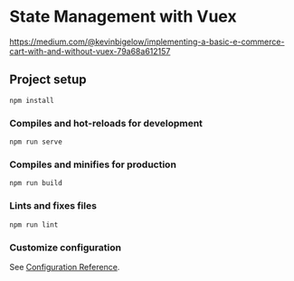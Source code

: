 # State Management with Vuex
https://medium.com/@kevinbigelow/implementing-a-basic-e-commerce-cart-with-and-without-vuex-79a68a612157

## Project setup
```
npm install
```

### Compiles and hot-reloads for development
```
npm run serve
```

### Compiles and minifies for production
```
npm run build
```

### Lints and fixes files
```
npm run lint
```

### Customize configuration
See [Configuration Reference](https://cli.vuejs.org/config/).
